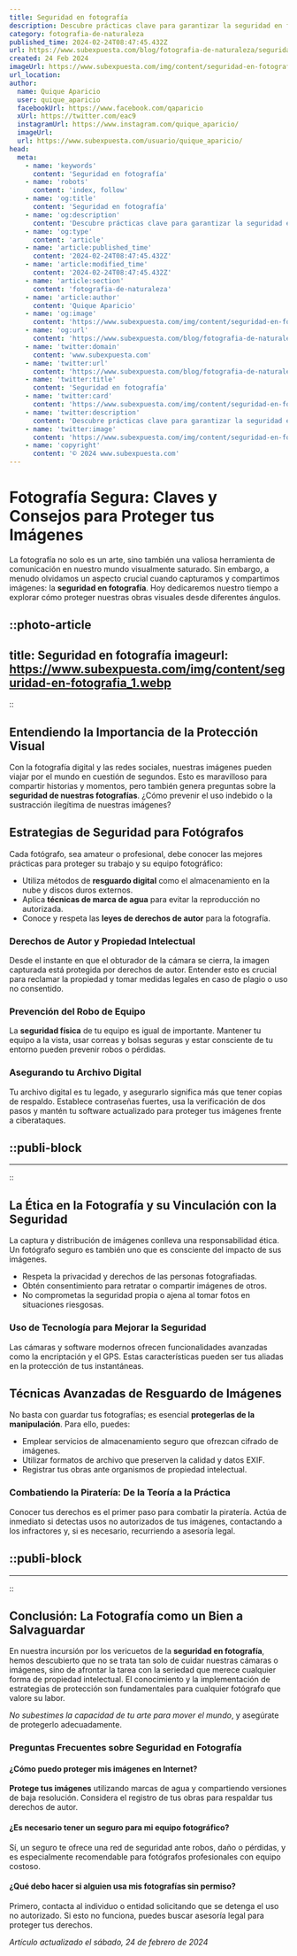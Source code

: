 ```yaml
---
title: Seguridad en fotografía
description: Descubre prácticas clave para garantizar la seguridad en fotografía y proteger tus imágenes y equipo profesional con nuestros consejos expertos.
category: fotografia-de-naturaleza
published_time: 2024-02-24T08:47:45.432Z
url: https://www.subexpuesta.com/blog/fotografia-de-naturaleza/seguridad-en-fotografia
created: 24 Feb 2024
imageUrl: https://www.subexpuesta.com/img/content/seguridad-en-fotografia_1.webp
url_location:
author:
  name: Quique Aparicio
  user: quique_aparicio
  facebookUrl: https://www.facebook.com/qaparicio
  xUrl: https://twitter.com/eac9
  instagramUrl: https://www.instagram.com/quique_aparicio/
  imageUrl: 
  url: https://www.subexpuesta.com/usuario/quique_aparicio/
head:
  meta:
    - name: 'keywords'
      content: 'Seguridad en fotografía'
    - name: 'robots'
      content: 'index, follow'
    - name: 'og:title'
      content: 'Seguridad en fotografía'
    - name: 'og:description'
      content: 'Descubre prácticas clave para garantizar la seguridad en fotografía y proteger tus imágenes y equipo profesional con nuestros consejos expertos.'
    - name: 'og:type'
      content: 'article'
    - name: 'article:published_time'
      content: '2024-02-24T08:47:45.432Z'
    - name: 'article:modified_time'
      content: '2024-02-24T08:47:45.432Z'
    - name: 'article:section'
      content: 'fotografia-de-naturaleza'
    - name: 'article:author'
      content: 'Quique Aparicio'
    - name: 'og:image'
      content: 'https://www.subexpuesta.com/img/content/seguridad-en-fotografia_1.webp'
    - name: 'og:url'
      content: 'https://www.subexpuesta.com/blog/fotografia-de-naturaleza/seguridad-en-fotografia'
    - name: 'twitter:domain'
      content: 'www.subexpuesta.com'
    - name: 'twitter:url'
      content: 'https://www.subexpuesta.com/blog/fotografia-de-naturaleza/seguridad-en-fotografia'
    - name: 'twitter:title'
      content: 'Seguridad en fotografía'
    - name: 'twitter:card'
      content: 'https://www.subexpuesta.com/img/content/seguridad-en-fotografia_1.webp'
    - name: 'twitter:description'
      content: 'Descubre prácticas clave para garantizar la seguridad en fotografía y proteger tus imágenes y equipo profesional con nuestros consejos expertos.'
    - name: 'twitter:image'
      content: 'https://www.subexpuesta.com/img/content/seguridad-en-fotografia_1.webp'
    - name: 'copyright'
      content: '© 2024 www.subexpuesta.com'
---
```

# Fotografía Segura: Claves y Consejos para Proteger tus Imágenes

La fotografía no solo es un arte, sino también una valiosa herramienta de comunicación en nuestro mundo visualmente saturado. Sin embargo, a menudo olvidamos un aspecto crucial cuando capturamos y compartimos imágenes: la **seguridad en fotografía**. Hoy dedicaremos nuestro tiempo a explorar cómo proteger nuestras obras visuales desde diferentes ángulos.


::photo-article
---
title: Seguridad en fotografía
imageurl: https://www.subexpuesta.com/img/content/seguridad-en-fotografia_1.webp
---
::


## Entendiendo la Importancia de la Protección Visual

Con la fotografía digital y las redes sociales, nuestras imágenes pueden viajar por el mundo en cuestión de segundos. Esto es maravilloso para compartir historias y momentos, pero también genera preguntas sobre la **seguridad de nuestras fotografías**. ¿Cómo prevenir el uso indebido o la sustracción ilegítima de nuestras imágenes?

## Estrategias de Seguridad para Fotógrafos

Cada fotógrafo, sea amateur o profesional, debe conocer las mejores prácticas para proteger su trabajo y su equipo fotográfico:

* Utiliza métodos de **resguardo digital** como el almacenamiento en la nube y discos duros externos.
* Aplica **técnicas de marca de agua** para evitar la reproducción no autorizada.
* Conoce y respeta las **leyes de derechos de autor** para la fotografía.

### Derechos de Autor y Propiedad Intelectual

Desde el instante en que el obturador de la cámara se cierra, la imagen capturada está protegida por derechos de autor. Entender esto es crucial para reclamar la propiedad y tomar medidas legales en caso de plagio o uso no consentido.

### Prevención del Robo de Equipo

La **seguridad física** de tu equipo es igual de importante. Mantener tu equipo a la vista, usar correas y bolsas seguras y estar consciente de tu entorno pueden prevenir robos o pérdidas.

### Asegurando tu Archivo Digital

Tu archivo digital es tu legado, y asegurarlo significa más que tener copias de respaldo. Establece contraseñas fuertes, usa la verificación de dos pasos y mantén tu software actualizado para proteger tus imágenes frente a ciberataques.


  ::publi-block
  ---
  ---
  ::
  
  
## La Ética en la Fotografía y su Vinculación con la Seguridad

La captura y distribución de imágenes conlleva una responsabilidad ética. Un fotógrafo seguro es también uno que es consciente del impacto de sus imágenes.

* Respeta la privacidad y derechos de las personas fotografiadas.
* Obtén consentimiento para retratar o compartir imágenes de otros.
* No comprometas la seguridad propia o ajena al tomar fotos en situaciones riesgosas.

### Uso de Tecnología para Mejorar la Seguridad

Las cámaras y software modernos ofrecen funcionalidades avanzadas como la encriptación y el GPS. Estas características pueden ser tus aliadas en la protección de tus instantáneas.

## Técnicas Avanzadas de Resguardo de Imágenes

No basta con guardar tus fotografías; es esencial **protegerlas de la manipulación**. Para ello, puedes:

* Emplear servicios de almacenamiento seguro que ofrezcan cifrado de imágenes.
* Utilizar formatos de archivo que preserven la calidad y datos EXIF.
* Registrar tus obras ante organismos de propiedad intelectual.

### Combatiendo la Piratería: De la Teoría a la Práctica

Conocer tus derechos es el primer paso para combatir la piratería. Actúa de inmediato si detectas usos no autorizados de tus imágenes, contactando a los infractores y, si es necesario, recurriendo a asesoría legal.


  ::publi-block
  ---
  ---
  ::
  
  
## Conclusión: La Fotografía como un Bien a Salvaguardar

En nuestra incursión por los vericuetos de la **seguridad en fotografía**, hemos descubierto que no se trata tan solo de cuidar nuestras cámaras o imágenes, sino de afrontar la tarea con la seriedad que merece cualquier forma de propiedad intelectual. El conocimiento y la implementación de estrategias de protección son fundamentales para cualquier fotógrafo que valore su labor.

*No subestimes la capacidad de tu arte para mover el mundo*, y asegúrate de protegerlo adecuadamente.

### Preguntas Frecuentes sobre Seguridad en Fotografía

#### ¿Cómo puedo proteger mis imágenes en Internet?
**Protege tus imágenes** utilizando marcas de agua y compartiendo versiones de baja resolución. Considera el registro de tus obras para respaldar tus derechos de autor.

#### ¿Es necesario tener un seguro para mi equipo fotográfico?
Sí, un seguro te ofrece una red de seguridad ante robos, daño o pérdidas, y es especialmente recomendable para fotógrafos profesionales con equipo costoso.

#### ¿Qué debo hacer si alguien usa mis fotografías sin permiso?
Primero, contacta al individuo o entidad solicitando que se detenga el uso no autorizado. Si esto no funciona, puedes buscar asesoría legal para proteger tus derechos.

_Artículo actualizado el sábado, 24 de febrero de 2024_